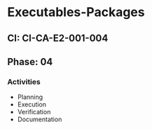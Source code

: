# Executables-Packages

## CI: CI-CA-E2-001-004
## Phase: 04

### Activities
- Planning
- Execution
- Verification
- Documentation
